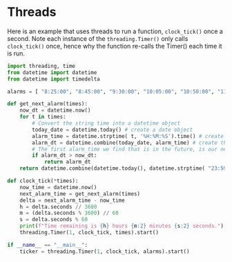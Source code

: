 # Threads

Here is an example that uses threads to run a function, `clock_tick()` once a second. Note each instance of the `threading.Timer()` only calls `clock_tick()` once, hence why the function re-calls the Timer() each time it is run.

```python
import threading, time
from datetime import datetime
from datetime import timedelta

alarms = [ "8:25:00", "8:45:00", "9:30:00", "10:05:00", "10:50:00", "11:15:00", "11:55:00", "12:35:00", "13:35:00", "14:20:00", "14:55:00", "15:40:00", "17:00:00" ]

def get_next_alarm(times):
    now_dt = datetime.now()
    for t in times:
        # Convert the string time into a datetime object
        today_date = datetime.today() # create a date object
        alarm_time = datetime.strptime( t, '%H:%M:%S').time() # create the time object
        alarm_dt = datetime.combine(today_date, alarm_time) # create the datetime object
        # The first alarm_time we find that is in the future, is our next alarm
        if alarm_dt > now_dt:
            return alarm_dt
    return datetime.combine(datetime.today(), datetime.strptime( "23:59:59", '%H:%M:%S').time()) # Midnight as our failsafe

def clock_tick(*times):
    now_time = datetime.now()
    next_alarm_time = get_next_alarm(times)
    delta = next_alarm_time - now_time
    h = delta.seconds // 3600
    m = (delta.seconds % 3600) // 60
    s = delta.seconds % 60
    print(f"Time remaining is {h} hours {m:2} minutes {s:2} seconds.")
    threading.Timer(1, clock_tick, times).start()

if __name__ == "__main__":
    ticker = threading.Timer(1, clock_tick, alarms).start()
```
